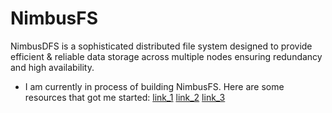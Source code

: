 # NimbusFS
NimbusDFS is a sophisticated distributed file system designed to provide efficient &amp; reliable data storage across multiple nodes ensuring redundancy and high availability.


- I am currently in process of building NimbusFS. Here are some resources that got me started: [link_1](https://youtu.be/Xhi3hqbiXNM?si=wugO4eVKXAbnnh6d) [link_2](https://youtu.be/McTWc6N-pBg?si=ybu6mm5LQPkQHe32) [link_3](https://youtu.be/QmNlluPbEEk?si=vO9T76K4AeRsoN-4)
